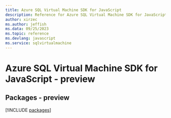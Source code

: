 ```yaml
---
title: Azure SQL Virtual Machine SDK for JavaScript
description: Reference for Azure SQL Virtual Machine SDK for JavaScript
author: xirzec
ms.author: jeffish
ms.data: 09/25/2023
ms.topic: reference
ms.devlang: javascript
ms.service: sqlvirtualmachine
---
```

# Azure SQL Virtual Machine SDK for JavaScript - preview
## Packages - preview
[!INCLUDE [packages](sql-virtual-machine-index.md)]